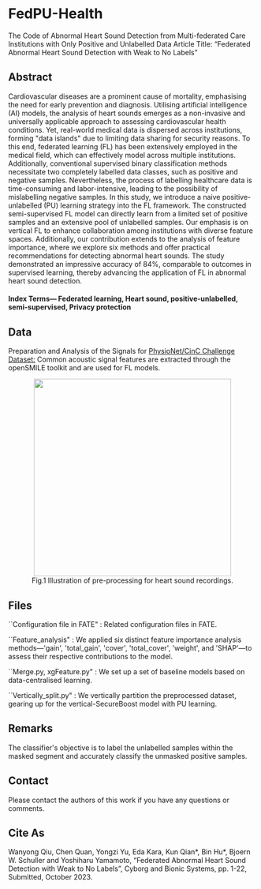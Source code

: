 # FedPU-Health
The Code of Abnormal Heart Sound Detection from Multi-federated Care Institutions with Only Positive and Unlabelled Data
Article Title: “Federated Abnormal Heart Sound Detection with Weak to No Labels”

## Abstract
Cardiovascular diseases are a prominent cause of mortality, emphasising the need for early prevention and diagnosis. Utilising artificial intelligence (AI) models, the analysis of heart sounds emerges as a non-invasive and universally applicable approach to assessing cardiovascular health conditions. Yet, real-world medical data is dispersed across institutions, forming "data islands" due to limiting data sharing for security reasons. To this end, federated learning (FL) has been extensively employed in the medical field, which can effectively model across multiple institutions. Additionally, conventional supervised binary classification methods necessitate two completely labelled data classes, such as positive and negative samples. Nevertheless, the process of labelling healthcare data is time-consuming and labor-intensive, leading to the possibility of mislabelling negative samples. In this study, we introduce a naive positive-unlabelled (PU) learning strategy into the FL framework. The constructed semi-supervised FL model can directly learn from a limited set of positive samples and an extensive pool of unlabelled samples. Our emphasis is on vertical FL to enhance collaboration among institutions with diverse feature spaces. Additionally, our contribution extends to the analysis of feature importance, where we explore six methods and offer practical recommendations for detecting abnormal heart sounds. The study demonstrated an impressive accuracy of 84%, comparable to outcomes in supervised learning, thereby advancing the application of FL in abnormal heart sound detection.  

#### Index Terms— Federated learning, Heart sound, positive-unlabelled, semi-supervised, Privacy protection

## Data
Preparation and Analysis of the Signals for [PhysioNet/CinC Challenge Dataset:](https://physionet.org/content/challenge-2016/1.0.0/) Common acoustic signal features are extracted through the openSMILE toolkit and are used for FL models.

<div align="center">
<img src="/results/Fig1_data_pre.png" width="400" height="400">
</div>
<div align="center">Fig.1 Illustration of pre-processing for heart sound recordings.</div>

## Files
``Configuration file in FATE" : Related configuration files in FATE.

``Feature_analysis" : We applied six distinct feature importance analysis methods—'gain', 'total_gain', 'cover', 'total_cover', 'weight', and 'SHAP'—to assess their respective contributions to the model.

``Merge.py, xgFeature.py" : We set up a set of baseline models based on data-centralised learning.

``Vertically_split.py" : We vertically partition the preprocessed dataset, gearing up for the vertical-SecureBoost model with PU learning.

## Remarks

The classifier's objective is to label the unlabelled samples within the masked segment and accurately classify the unmasked positive samples.

## Contact

Please contact the authors of this work if you have any questions or comments.

## Cite As
Wanyong Qiu, Chen Quan, Yongzi Yu, Eda Kara, Kun Qian*, Bin Hu*, Bjoern W. Schuller and Yoshiharu Yamamoto, “Federated Abnormal Heart Sound Detection with Weak to No Labels”, Cyborg and Bionic Systems, pp. 1-22, Submitted, October 2023.
